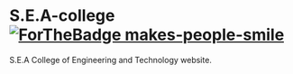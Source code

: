 # S.E.A-college [![ForTheBadge makes-people-smile](http://ForTheBadge.com/images/badges/makes-people-smile.svg)](https://GitHub.com/prashant333.com)

S.E.A College of Engineering and Technology website.
